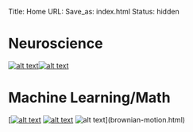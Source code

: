Title: Home
URL:
Save_as: index.html
Status: hidden

# Neuroscience
[![alt text]({filename}/images/rsz_surf-plotting.jpg "Surface Plotting")](surface-plotting.html)[![alt text]({filename}/images/rsz_functional_atlas.png "Functional Atlas")](functional-atlas.html)

# Machine Learning/Math
[[![alt text]({filename}/images/rsz_parallel-cnn-tracking.jpg "Parallel CNN Tracking")](parallel-cnn-tracking.html) [![alt text]({filename}/images/rsz_face-verification.jpg "Face Verification")](face-verification.html) ![alt text]({filename}/images/rsz_bmotion.jpg "Brownian motion")](brownian-motion.html) 
